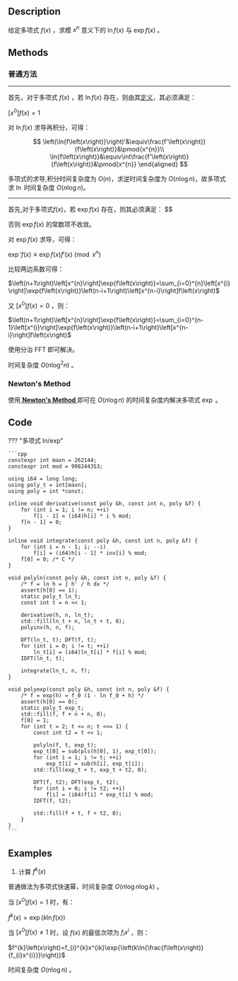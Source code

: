## Description

给定多项式 $f\left(x\right)$ ，求模 $x^{n}$ 意义下的 $\ln{f\left(x\right)}$ 与 $\exp{f\left(x\right)}$ 。

## Methods

### 普通方法

* * *

首先，对于多项式 $f\left(x\right)$ ，若 $\ln{f\left(x\right)}$ 存在，则由其[定义](../#ln-exp)，其必须满足：

 $\left[x^{0}\right]f\left(x\right)=1$ 

对 $\ln{f\left(x\right)}$ 求导再积分，可得：

$$
    \left(\ln{f\left(x\right)}\right)'&\equiv\frac{f'\left(x\right)}{f\left(x\right)}&\pmod{x^{n}}\\
    \ln{f\left(x\right)}&\equiv\int\frac{f'\left(x\right)}{f\left(x\right)}&\pmod{x^{n}}
\end{aligned} $$

多项式的求导,积分时间复杂度为 $O\left(n\right)$，求逆时间复杂度为 $O\left(n\log{n}\right)$，故多项式求 $\ln$ 时间复杂度 $O\left(n\log{n}\right)$。

---

首先,对于多项式$f\left(x\right)$，若 $\exp{f\left(x\right)}$ 存在，则其必须满足：
$$

否则 $\exp{f\left(x\right)}$ 的常数项不收敛。

对 $\exp{f\left(x\right)}$ 求导，可得：

 $\exp'{f\left(x\right)}\equiv\exp{f\left(x\right)}f'\left(x\right)\pmod{x^{n}}$ 

比较两边系数可得：

 $\left(n+1\right)\left[x^{n}\right]\exp{f\left(x\right)}=\sum_{i=0}^{n}\left[x^{i}\right]\exp{f\left(x\right)}\left(n-i+1\right)\left[x^{n-i}\right]f\left(x\right)$ 

又 $\left[x^{0}\right]f\left(x\right)=0$ ，则：

 $\left(n+1\right)\left[x^{n}\right]\exp{f\left(x\right)}=\sum_{i=0}^{n-1}\left[x^{i}\right]\exp{f\left(x\right)}\left(n-i+1\right)\left[x^{n-i}\right]f\left(x\right)$ 

使用分治 FFT 即可解决。

时间复杂度 $O\left(n\log^{2}{n}\right)$ 。

### Newton's Method

使用[ **Newton's Method** ](/math/poly/newton/#newtons-method)即可在 $O\left(n\log{n}\right)$ 的时间复杂度内解决多项式 $\exp$ 。

## Code

??? "多项式 ln/exp"

    ```cpp
    constexpr int maxn = 262144;
    constexpr int mod = 998244353;

    using i64 = long long;
    using poly_t = int[maxn];
    using poly = int *const;

    inline void derivative(const poly &h, const int n, poly &f) {
        for (int i = 1; i != n; ++i)
            f[i - 1] = (i64)h[i] * i % mod;
        f[n - 1] = 0;
    }

    inline void integrate(const poly &h, const int n, poly &f) {
        for (int i = n - 1; i; --i)
            f[i] = (i64)h[i - 1] * inv[i] % mod;
        f[0] = 0; /* C */
    }

    void polyln(const poly &h, const int n, poly &f) {
        /* f = ln h = ∫ h' / h dx */
        assert(h[0] == 1);
        static poly_t ln_t;
        const int t = n << 1;

        derivative(h, n, ln_t);
        std::fill(ln_t + n, ln_t + t, 0);
        polyinv(h, n, f);

        DFT(ln_t, t); DFT(f, t);
        for (int i = 0; i != t; ++i)
            ln_t[i] = (i64)ln_t[i] * f[i] % mod;
        IDFT(ln_t, t);

        integrate(ln_t, n, f);
    }

    void polyexp(const poly &h, const int n, poly &f) {
        /* f = exp(h) = f_0 (1 - ln f_0 + h) */
        assert(h[0] == 0);
        static poly_t exp_t;
        std::fill(f, f + n + n, 0);
        f[0] = 1;
        for (int t = 2; t <= n; t <<= 1) {
            const int t2 = t << 1;

            polyln(f, t, exp_t);
            exp_t[0] = sub(pls(h[0], 1), exp_t[0]);
            for (int i = 1; i != t; ++i)
                exp_t[i] = sub(h[i], exp_t[i]);
            std::fill(exp_t + t, exp_t + t2, 0);

            DFT(f, t2); DFT(exp_t, t2);
            for (int i = 0; i != t2; ++i)
                f[i] = (i64)f[i] * exp_t[i] % mod;
            IDFT(f, t2);

            std::fill(f + t, f + t2, 0);
        }
    }
    ```

## Examples

1.  计算 $f^{k}\left(x\right)$ 

普通做法为多项式快速幂，时间复杂度 $O\left(n\log{n}\log{k}\right)$ 。

当 $\left[x^{0}\right]f\left(x\right)=1$ 时，有：

 $f^{k}\left(x\right)=\exp{\left(k\ln{f\left(x\right)}\right)}$ 

当 $\left[x^{0}\right]f\left(x\right)\neq 1$ 时，设 $f\left(x\right)$ 的最低次项为 $f_{i}x^{i}$ ，则：

 $f^{k}\left(x\right)=f_{i}^{k}x^{ik}\exp{\left(k\ln{\frac{f\left(x\right)}{f_{i}x^{i}}}\right)}$ 

时间复杂度 $O\left(n\log{n}\right)$ 。
